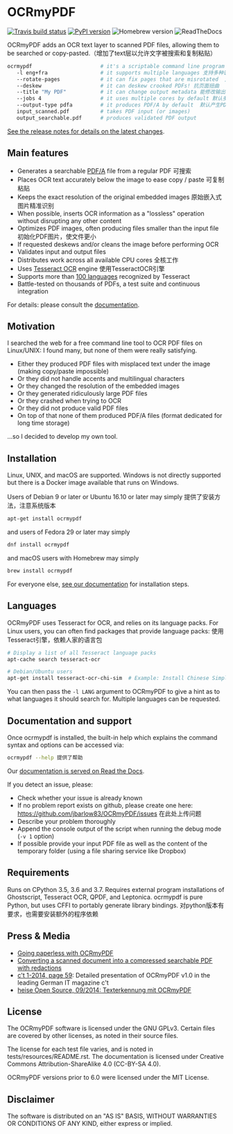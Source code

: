 OCRmyPDF
========

[![Travis build status][travis]](https://travis-ci.org/jbarlow83/OCRmyPDF) [![PyPI version][pypi]](https://pypi.org/project/ocrmypdf/) ![Homebrew version][homebrew] ![ReadTheDocs][docs]

[travis]: https://travis-ci.org/jbarlow83/OCRmyPDF.svg?branch=master "Travis build status"

[pypi]: https://img.shields.io/pypi/v/ocrmypdf.svg "PyPI version"

[homebrew]: https://img.shields.io/homebrew/v/ocrmypdf.svg "Homebrew version"

[docs]: https://readthedocs.org/projects/ocrmypdf/badge/?version=latest "RTD"

OCRmyPDF adds an OCR text layer to scanned PDF files, allowing them to be searched or copy-pasted.（增加了text层以允许文字被搜索和复制粘贴）

```bash #以下提供ocrpdf命令式使用方法
ocrmypdf                      # it's a scriptable command line program  脚本命令程序
   -l eng+fra                 # it supports multiple languages 支持多种语言，这里是英语和法语
   --rotate-pages             # it can fix pages that are misrotated  支持页面旋转修正
   --deskew                   # it can deskew crooked PDFs! 抗页面扭曲
   --title "My PDF"           # it can change output metadata 能修改输出的元数据
   --jobs 4                   # it uses multiple cores by default 默认多核工作
   --output-type pdfa         # it produces PDF/A by default  默认产生PDF/A格式
   input_scanned.pdf          # takes PDF input (or images)
   output_searchable.pdf      # produces validated PDF output
```

[See the release notes for details on the latest changes](https://ocrmypdf.readthedocs.io/en/latest/release_notes.html).

Main features
-------------

- Generates a searchable [PDF/A](https://en.wikipedia.org/?title=PDF/A) file from a regular PDF 可搜索
- Places OCR text accurately below the image to ease copy / paste 可复制粘贴
- Keeps the exact resolution of the original embedded images 原始嵌入式图片精准识别
- When possible, inserts OCR information as a "lossless" operation without disrupting any other content
- Optimizes PDF images, often producing files smaller than the input file 初始化PDF图片，使文件更小
- If requested deskews and/or cleans the image before performing OCR
- Validates input and output files
- Distributes work across all available CPU cores 全核工作
- Uses [Tesseract OCR](https://github.com/tesseract-ocr/tesseract) engine 使用TesseractOCR引擎
- Supports more than [100 languages](https://github.com/tesseract-ocr/tessdata) recognized by Tesseract
- Battle-tested on thousands of PDFs, a test suite and continuous integration

For details: please consult the [documentation](https://ocrmypdf.readthedocs.io/en/latest/).

Motivation
----------

I searched the web for a free command line tool to OCR PDF files on Linux/UNIX: I found many, but none of them were really satisfying.

- Either they produced PDF files with misplaced text under the image (making copy/paste impossible)
- Or they did not handle accents and multilingual characters
- Or they changed the resolution of the embedded images
- Or they generated ridiculously large PDF files
- Or they crashed when trying to OCR
- Or they did not produce valid PDF files
- On top of that none of them produced PDF/A files (format dedicated for long time storage)

...so I decided to develop my own tool.

Installation
------------

Linux, UNIX, and macOS are supported. Windows is not directly supported but there is a Docker image available that runs on Windows.

Users of Debian 9 or later or Ubuntu 16.10 or later may simply 提供了安装方法，注意系统版本

```bash
apt-get install ocrmypdf
```

and users of Fedora 29 or later may simply

```bash
dnf install ocrmypdf
```

and macOS users with Homebrew may simply

```bash
brew install ocrmypdf
```

For everyone else, [see our documentation](https://ocrmypdf.readthedocs.io/en/latest/installation.html) for installation steps.

Languages
---------

OCRmyPDF uses Tesseract for OCR, and relies on its language packs. For Linux users, you can often find packages that provide language packs:  使用Tesseract引擎，依赖人家的语言包

```bash
# Display a list of all Tesseract language packs
apt-cache search tesseract-ocr

# Debian/Ubuntu users
apt-get install tesseract-ocr-chi-sim  # Example: Install Chinese Simplified language back
```

You can then pass the `-l LANG` argument to OCRmyPDF to give a hint as to what languages it should search for. Multiple languages can be requested.

Documentation and support
-------------------------

Once ocrmypdf is installed, the built-in help which explains the command syntax and options can be accessed via:

```bash
ocrmypdf --help 提供了帮助
```

Our [documentation is served on Read the Docs](https://ocrmypdf.readthedocs.io/en/latest/index.html).

If you detect an issue, please:

- Check whether your issue is already known
- If no problem report exists on github, please create one here: <https://github.com/jbarlow83/OCRmyPDF/issues> 在此处上传问题
- Describe your problem thoroughly
- Append the console output of the script when running the debug mode (`-v 1` option)
- If possible provide your input PDF file as well as the content of the temporary folder (using a file sharing service like Dropbox)

Requirements
------------

Runs on CPython 3.5, 3.6 and 3.7. Requires external program installations of Ghostscript, Tesseract OCR, QPDF, and Leptonica. ocrmypdf is pure Python, but uses CFFI to portably generate library bindings.  对python版本有要求，也需要安装额外的程序依赖

Press & Media
-------------

- [Going paperless with OCRmyPDF](https://medium.com/@ikirichenko/going-paperless-with-ocrmypdf-e2f36143f46a)
- [Converting a scanned document into a compressed searchable PDF with redactions](https://medium.com/@treyharris/converting-a-scanned-document-into-a-compressed-searchable-pdf-with-redactions-63f61c34fe4c)
- [c't 1-2014, page 59](http://heise.de/-2279695): Detailed presentation of OCRmyPDF v1.0 in the leading German IT magazine c't
- [heise Open Source, 09/2014: Texterkennung mit OCRmyPDF](http://heise.de/-2356670)

License
-------

The OCRmyPDF software is licensed under the GNU GPLv3. Certain files are covered by other licenses, as noted in their source files.

The license for each test file varies, and is noted in tests/resources/README.rst. The documentation is licensed under Creative Commons Attribution-ShareAlike 4.0 (CC-BY-SA 4.0).

OCRmyPDF versions prior to 6.0 were licensed under the MIT License.

Disclaimer
----------

The software is distributed on an "AS IS" BASIS, WITHOUT WARRANTIES OR CONDITIONS OF ANY KIND, either express or implied.
